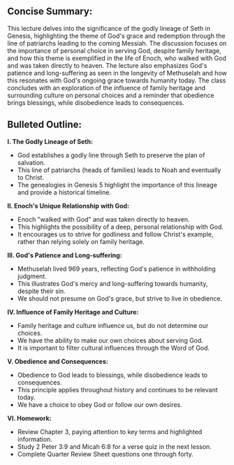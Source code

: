 ## Concise Summary:

This lecture delves into the significance of the godly lineage of Seth in Genesis, highlighting the theme of God's grace and redemption through the line of patriarchs leading to the coming Messiah. The discussion focuses on the importance of personal choice in serving God, despite family heritage, and how this theme is exemplified in the life of Enoch, who walked with God and was taken directly to heaven. The lecture also emphasizes God's patience and long-suffering as seen in the longevity of Methuselah and how this resonates with God's ongoing grace towards humanity today. The class concludes with an exploration of the influence of family heritage and surrounding culture on personal choices and a reminder that obedience brings blessings, while disobedience leads to consequences.

## Bulleted Outline:

**I. The Godly Lineage of Seth:**

- God establishes a godly line through Seth to preserve the plan of salvation.
- This line of patriarchs (heads of families) leads to Noah and eventually to Christ.
- The genealogies in Genesis 5 highlight the importance of this lineage and provide a historical timeline.

**II. Enoch's Unique Relationship with God:**

- Enoch "walked with God" and was taken directly to heaven.
- This highlights the possibility of a deep, personal relationship with God.
- It encourages us to strive for godliness and follow Christ's example, rather than relying solely on family heritage.

**III. God's Patience and Long-suffering:**

- Methuselah lived 969 years, reflecting God's patience in withholding judgment.
- This illustrates God's mercy and long-suffering towards humanity, despite their sin.
- We should not presume on God's grace, but strive to live in obedience.

**IV. Influence of Family Heritage and Culture:**

- Family heritage and culture influence us, but do not determine our choices.
- We have the ability to make our own choices about serving God.
- It is important to filter cultural influences through the Word of God.

**V. Obedience and Consequences:**

- Obedience to God leads to blessings, while disobedience leads to consequences.
- This principle applies throughout history and continues to be relevant today.
- We have a choice to obey God or follow our own desires.

**VI. Homework:**

- Review Chapter 3, paying attention to key terms and highlighted information.
- Study 2 Peter 3:9 and Micah 6:8 for a verse quiz in the next lesson.
- Complete Quarter Review Sheet questions one through forty.

